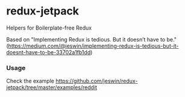 # redux-jetpack
Helpers for Boilerplate-free Redux

Based on "Implementing Redux is tedious. But it doesn’t have to be." (https://medium.com/@jeswin/implementing-redux-is-tedious-but-it-doesnt-have-to-be-33702a1fb1dd)

### Usage
Check the example https://github.com/jeswin/redux-jetpack/tree/master/examples/reddit
